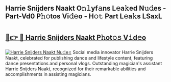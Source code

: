 ## Harrie Snijders Naakt O𝚗𝚕yf𝚊ns L𝚎a𝚔ed N𝚞𝚍es - Part-Vd0 P𝚑𝚘tos Vi𝚍𝚎o - H𝚘𝚝 Part L𝚎a𝚔s LSaxL

# <h2><a href="http://kf0324k.oniu.top/?m=Harrie+Snijders+Naakt">🔗👉 🔴 Harrie Snijders Naakt P𝚑ot𝚘𝚜 V𝚒d𝚎o</a></h2>

[![Harrie Snijders Naakt Nu𝚍e𝚜](https://i.imgur.com/0qMVB7G.gif)](http://kf0324k.oniu.top/?m=Harrie+Snijders+Naakt)
Social media innovator Harrie Snijders Naakt, celebrated for publishing dance and lifestyle content, featuring dance presentations and personal vlogs. Outstanding magician's assistant Harrie Snijders Naakt, recognized for their remarkable abilities and accomplishments in assisting magicians.  
